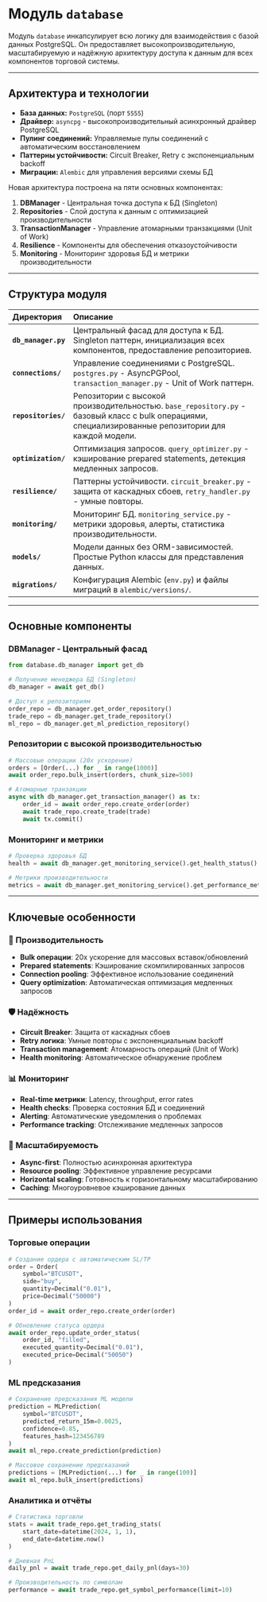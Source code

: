 # Модуль `database`

Модуль `database` инкапсулирует всю логику для взаимодействия с базой данных PostgreSQL. Он предоставляет высокопроизводительную, масштабируемую и надёжную архитектуру доступа к данным для всех компонентов торговой системы.

---

## Архитектура и технологии

- **База данных:** `PostgreSQL` (порт `5555`)
- **Драйвер:** `asyncpg` - высокопроизводительный асинхронный драйвер PostgreSQL  
- **Пулинг соединений:** Управляемые пулы соединений с автоматическим восстановлением
- **Паттерны устойчивости:** Circuit Breaker, Retry с экспоненциальным backoff
- **Миграции:** `Alembic` для управления версиями схемы БД

Новая архитектура построена на пяти основных компонентах:
1. **DBManager** - Центральная точка доступа к БД (Singleton)
2. **Repositories** - Слой доступа к данным с оптимизацией производительности
3. **TransactionManager** - Управление атомарными транзакциями (Unit of Work)
4. **Resilience** - Компоненты для обеспечения отказоустойчивости
5. **Monitoring** - Мониторинг здоровья БД и метрики производительности

---

## Структура модуля

| Директория | Описание |
| :--- | :--- |
| **`db_manager.py`** | Центральный фасад для доступа к БД. Singleton паттерн, инициализация всех компонентов, предоставление репозиториев. |
| **`connections/`** | Управление соединениями с PostgreSQL. `postgres.py` - AsyncPGPool, `transaction_manager.py` - Unit of Work паттерн. |
| **`repositories/`** | Репозитории с высокой производительностью. `base_repository.py` - базовый класс с bulk операциями, специализированные репозитории для каждой модели. |
| **`optimization/`** | Оптимизация запросов. `query_optimizer.py` - кэширование prepared statements, детекция медленных запросов. |
| **`resilience/`** | Паттерны устойчивости. `circuit_breaker.py` - защита от каскадных сбоев, `retry_handler.py` - умные повторы. |
| **`monitoring/`** | Мониторинг БД. `monitoring_service.py` - метрики здоровья, алерты, статистика производительности. |
| **`models/`** | Модели данных без ORM-зависимостей. Простые Python классы для представления данных. |
| **`migrations/`** | Конфигурация Alembic (`env.py`) и файлы миграций в `alembic/versions/`. |

---

## Основные компоненты

### DBManager - Центральный фасад
```python
from database.db_manager import get_db

# Получение менеджера БД (Singleton)
db_manager = await get_db()

# Доступ к репозиториям
order_repo = db_manager.get_order_repository()
trade_repo = db_manager.get_trade_repository()
ml_repo = db_manager.get_ml_prediction_repository()
```

### Репозитории с высокой производительностью
```python
# Массовые операции (20x ускорение)
orders = [Order(...) for _ in range(1000)]
await order_repo.bulk_insert(orders, chunk_size=500)

# Атомарные транзакции  
async with db_manager.get_transaction_manager() as tx:
    order_id = await order_repo.create_order(order)
    await trade_repo.create_trade(trade)
    await tx.commit()
```

### Мониторинг и метрики
```python
# Проверка здоровья БД
health = await db_manager.get_monitoring_service().get_health_status()

# Метрики производительности  
metrics = await db_manager.get_monitoring_service().get_performance_metrics()
```

---

## Ключевые особенности

### 🚀 Производительность
- **Bulk операции**: 20x ускорение для массовых вставок/обновлений
- **Prepared statements**: Кэширование скомпилированных запросов
- **Connection pooling**: Эффективное использование соединений
- **Query optimization**: Автоматическая оптимизация медленных запросов

### 🛡️ Надёжность  
- **Circuit Breaker**: Защита от каскадных сбоев
- **Retry логика**: Умные повторы с экспоненциальным backoff  
- **Transaction management**: Атомарность операций (Unit of Work)
- **Health monitoring**: Автоматическое обнаружение проблем

### 📊 Мониторинг
- **Real-time метрики**: Latency, throughput, error rates
- **Health checks**: Проверка состояния БД и соединений
- **Alerting**: Автоматические уведомления о проблемах
- **Performance tracking**: Отслеживание медленных запросов

### 🔧 Масштабируемость
- **Async-first**: Полностью асинхронная архитектура
- **Resource pooling**: Эффективное управление ресурсами
- **Horizontal scaling**: Готовность к горизонтальному масштабированию
- **Caching**: Многоуровневое кэширование данных

---

## Примеры использования

### Торговые операции
```python
# Создание ордера с автоматическим SL/TP
order = Order(
    symbol="BTCUSDT",
    side="buy",
    quantity=Decimal("0.01"),
    price=Decimal("50000")
)
order_id = await order_repo.create_order(order)

# Обновление статуса ордера  
await order_repo.update_order_status(
    order_id, "filled", 
    executed_quantity=Decimal("0.01"),
    executed_price=Decimal("50050")
)
```

### ML предсказания
```python
# Сохранение предсказания ML модели
prediction = MLPrediction(
    symbol="BTCUSDT",
    predicted_return_15m=0.0025,
    confidence=0.85,
    features_hash=123456789
)
await ml_repo.create_prediction(prediction)

# Массовое сохранение предсказаний
predictions = [MLPrediction(...) for _ in range(100)]
await ml_repo.bulk_insert(predictions)
```

### Аналитика и отчёты
```python
# Статистика торговли
stats = await trade_repo.get_trading_stats(
    start_date=datetime(2024, 1, 1),
    end_date=datetime.now()
)

# Дневная PnL
daily_pnl = await trade_repo.get_daily_pnl(days=30)

# Производительность по символам
performance = await trade_repo.get_symbol_performance(limit=10)
```
